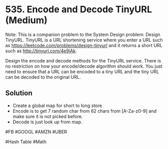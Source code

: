 # 535. Encode and Decode TinyURL (Medium)

Note: This is a companion problem to the System Design problem: Design TinyURL.
TinyURL is a URL shortening service where you enter a URL such as https://leetcode.com/problems/design-tinyurl and it returns a short URL such as http://tinyurl.com/4e9iAk.

Design the encode and decode methods for the TinyURL service. There is no restriction on how your encode/decode algorithm should work. You just need to ensure that a URL can be encoded to a tiny URL and the tiny URL can be decoded to the original URL.

## Solution
- Create a global map for short to long store
- Encode is to get 7 random char from 62 chars from [A-Za-z0-9] and make sure it is not picked before.
- Decode is just look up from map.

#FB #GOOGL #AMZN #UBER

#Hash Table #Math
